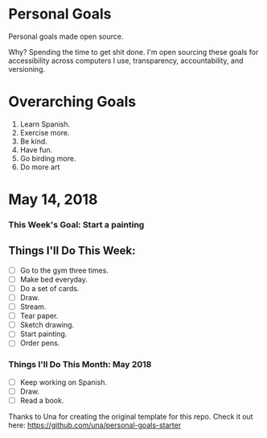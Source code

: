 Personal Goals
==============

Personal goals made open source.

Why? Spending the time to get shit done. I'm open sourcing these goals for accessibility across computers I use, transparency, accountability, and versioning.

# Overarching Goals

1. Learn Spanish.
2. Exercise more.
3. Be kind.
4. Have fun.
5. Go birding more.
6. Do more art

# May 14, 2018

### This Week's Goal: Start a painting

## Things I'll Do This Week:

- [ ] Go to the gym three times.
- [ ] Make bed everyday.
- [ ] Do a set of cards.
- [ ] Draw.
- [ ] Stream.
- [ ] Tear paper.
- [ ] Sketch drawing.
- [ ] Start painting.
- [ ] Order pens.

### Things I'll Do This Month: May 2018

- [ ] Keep working on Spanish.
- [ ] Draw. 
- [ ] Read a book.

Thanks to Una for creating the original template for this repo. Check it out here: https://github.com/una/personal-goals-starter
